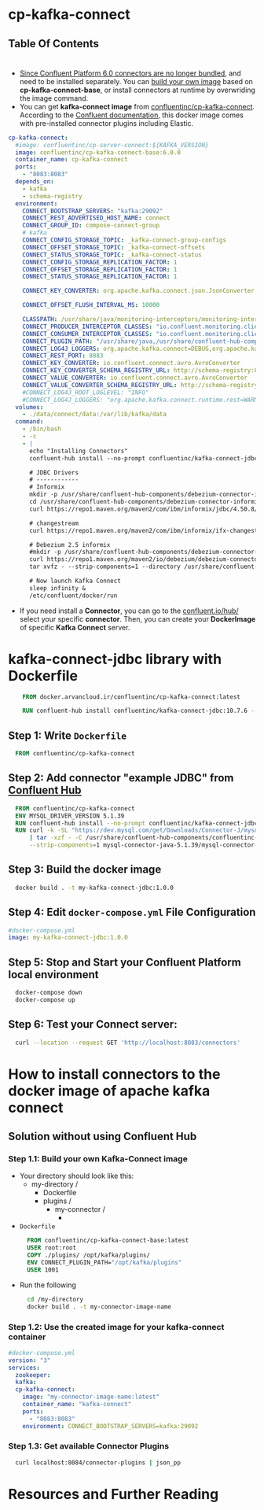 # cp-kafka-connect

## Table Of Contents

#

- [Since Confluent Platform 6.0 connectors are no longer bundled](https://docs.confluent.io/platform/current/release-notes/index.html#connectors), and need to be installed separately. You can [build your own image](https://docs.confluent.io/platform/current/installation/docker/development.html#create-a-docker-image-containing-c-hub-connectors) based on **cp-kafka-connect-base**, or install connectors at runtime by overwriding the image command.
- You can get **kafka-connect image** from [confluentinc/cp-kafka-connect](https://hub.docker.com/r/confluentinc/cp-kafka-connect). According to the [Confluent documentation](), this docker image comes with pre-installed connector plugins including Elastic.

```yml
cp-kafka-connect:
  #image: confluentinc/cp-server-connect:${KAFKA_VERSION}
  image: confluentinc/cp-kafka-connect-base:6.0.0
  container_name: cp-kafka-connect
  ports:
    - "8083:8083"
  depends_on:
    - kafka
    - schema-registry
  environment:
    CONNECT_BOOTSTRAP_SERVERS: "kafka:29092"
    CONNECT_REST_ADVERTISED_HOST_NAME: connect
    CONNECT_GROUP_ID: compose-connect-group
    # kafka
    CONNECT_CONFIG_STORAGE_TOPIC: _kafka-connect-group-configs
    CONNECT_OFFSET_STORAGE_TOPIC: _kafka-connect-offsets
    CONNECT_STATUS_STORAGE_TOPIC: _kafka-connect-status
    CONNECT_CONFIG_STORAGE_REPLICATION_FACTOR: 1
    CONNECT_OFFSET_STORAGE_REPLICATION_FACTOR: 1
    CONNECT_STATUS_STORAGE_REPLICATION_FACTOR: 1

    CONNECT_KEY_CONVERTER: org.apache.kafka.connect.json.JsonConverter

    CONNECT_OFFSET_FLUSH_INTERVAL_MS: 10000

    CLASSPATH: /usr/share/java/monitoring-interceptors/monitoring-interceptors-7.2.1.jar
    CONNECT_PRODUCER_INTERCEPTOR_CLASSES: "io.confluent.monitoring.clients.interceptor.MonitoringProducerInterceptor"
    CONNECT_CONSUMER_INTERCEPTOR_CLASSES: "io.confluent.monitoring.clients.interceptor.MonitoringConsumerInterceptor"
    CONNECT_PLUGIN_PATH: "/usr/share/java,/usr/share/confluent-hub-components"
    CONNECT_LOG4J_LOGGERS: org.apache.kafka.connect=DEBUG,org.apache.kafka.connect.runtime.rest=DEBUG,org.apache.zookeeper=ERROR,org.I0Itec.zkclient=ERROR,org.reflections=ERROR
    CONNECT_REST_PORT: 8083
    CONNECT_KEY_CONVERTER: io.confluent.connect.avro.AvroConverter
    CONNECT_KEY_CONVERTER_SCHEMA_REGISTRY_URL: http://schema-registry:8081
    CONNECT_VALUE_CONVERTER: io.confluent.connect.avro.AvroConverter
    CONNECT_VALUE_CONVERTER_SCHEMA_REGISTRY_URL: http://schema-registry:8081
    #CONNECT_LOG4J_ROOT_LOGLEVEL: "INFO"
    #CONNECT_LOG4J_LOGGERS: "org.apache.kafka.connect.runtime.rest=WARN,org.reflections=ERROR"
  volumes:
    - ./data/connect/data:/var/lib/kafka/data
  command:
    - /bin/bash
    - -c
    - |
      echo "Installing Connectors"
      confluent-hub install --no-prompt confluentinc/kafka-connect-jdbc:10.7.4

      # JDBC Drivers
      # ------------
      # Informix
      mkdir -p /usr/share/confluent-hub-components/debezium-connector-informix
      cd /usr/share/confluent-hub-components/debezium-connector-informix/
      curl https://repo1.maven.org/maven2/com/ibm/informix/jdbc/4.50.8/jdbc-4.50.8.jar --compressed --output informix-jdbc-4.50.8.jar

      # changestream
      curl https://repo1.maven.org/maven2/com/ibm/informix/ifx-changestream-client/1.1.3/ifx-changestream-client-1.1.3.jar --compressed --output ifx-changestream-client-1.1.3.jar

      # Debezium 2.5 informix
      #mkdir -p /usr/share/confluent-hub-components/debezium-connector-informix
      curl https://repo1.maven.org/maven2/io/debezium/debezium-connector-informix/2.5.0.Final/debezium-connector-informix-2.5.0.Final-plugin.tar.gz | \
      tar xvfz - --strip-components=1 --directory /usr/share/confluent-hub-components/debezium-connector-informix

      # Now launch Kafka Connect
      sleep infinity &
      /etc/confluent/docker/run
```

- If you need install a **Connector**, you can go to the [confluent.io/hub/](https://www.confluent.io/hub) select your specific **connector**. Then, you can create your **DockerImage** of specific **Kafka Connect** server.

# kafka-connect-jdbc library with Dockerfile

```Dockerfile
    FROM docker.arvancloud.ir/confluentinc/cp-kafka-connect:latest

    RUN confluent-hub install confluentinc/kafka-connect-jdbc:10.7.6 --no-prompt
```

## Step 1: Write `Dockerfile`

```Dockerfile
  FROM confluentinc/cp-kafka-connect
```

## Step 2: Add **connector** "example JDBC" from [Confluent Hub](https://www.confluent.io/hub)

```Dockerfile
  FROM confluentinc/cp-kafka-connect
  ENV MYSQL_DRIVER_VERSION 5.1.39
  RUN confluent-hub install --no-prompt confluentinc/kafka-connect-jdbc:10.5.0
  RUN curl -k -SL "https://dev.mysql.com/get/Downloads/Connector-J/mysql-connector-java-${MYSQL_DRIVER_VERSION}.tar.gz" \
      | tar -xzf - -C /usr/share/confluent-hub-components/confluentinc-kafka-connect-jdbc/lib \
      --strip-components=1 mysql-connector-java-5.1.39/mysql-connector-java-${MYSQL_DRIVER_VERSION}-bin.jar
```

## Step 3: Build the docker image

```sh
  docker build . -t my-kafka-connect-jdbc:1.0.0
```

## Step 4: Edit `docker-compose.yml` File Configuration

```yml
#docker-compose.yml
image: my-kafka-connect-jdbc:1.0.0
```

## Step 5: Stop and Start your Confluent Platform local environment

```sh
  docker-compose down
  docker-compose up
```

## Step 6: Test your Connect server:

```sh
  curl --location --request GET 'http://localhost:8083/connectors'
```

# How to install connectors to the docker image of apache kafka connect

## Solution without using Confluent Hub

### Step 1.1: Build your own Kafka-Connect image

- Your directory should look like this:
  - my-directory /
    - Dockerfile
    - plugins /
      - my-connector /
        - <connector-jars>
- `Dockerfile`
  ```Dockerfile
    FROM confluentinc/cp-kafka-connect-base:latest
    USER root:root
    COPY ./plugins/ /opt/kafka/plugins/
    ENV CONNECT_PLUGIN_PATH="/opt/kafka/plugins"
    USER 1001
  ```
- Run the following
  ```sh
    cd /my-directory
    docker build . -t my-connector-image-name
  ```

### Step 1.2: Use the created image for your kafka-connect container

```yml
#docker-compose.yml
version: "3"
services:
  zookeeper:
  kafka:
  cp-kafka-connect:
    image: "my-connector-image-name:latest"
    container_name: "kafka-connect"
    ports:
      - "8083:8083"
    environment: CONNECT_BOOTSTRAP_SERVERS=kafka:29092
```

### Step 1.3: Get available Connector Plugins

```sh
  curl localhost:8084/connector-plugins | json_pp
```

# Resources and Further Reading
